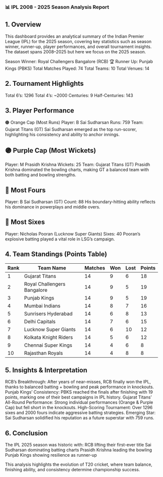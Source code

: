 ### 📊 IPL 2008 - 2025 Season Analysis Report
## 1. Overview
This dashboard provides an analytical summary of the Indian Premier League (IPL) for the 2025 season, covering key statistics such as 
season winner, runner-up, player performances, and overall tournament insights. The dataset spans 2008–2025 but here we focus on the 2025 season.

Season Winner: Royal Challengers Bangalore (RCB) 🏆
Runner Up: Punjab Kings (PBKS)
Total Matches Played: 74
Total Teams: 10
Total Venues: 14

## 2. Tournament Highlights
Total 6’s: 1296
Total 4’s: ~2000
Centuries: 9
Half-Centuries: 143

## 3. Player Performance
🟠 Orange Cap (Most Runs)
Player: B Sai Sudharsan
Runs: 759
Team: Gujarat Titans (GT)
Sai Sudharsan emerged as the top run-scorer, highlighting his consistency and ability to anchor innings.

## 🟣 Purple Cap (Most Wickets)
Player: M Prasidh Krishna
Wickets: 25
Team: Gujarat Titans (GT)
Prasidh Krishna dominated the bowling charts, making GT a balanced team with both batting and bowling strengths.

## 🔹 Most Fours
Player: B Sai Sudharsan (GT)
Count: 88
His boundary-hitting ability reflects his dominance in powerplays and middle overs.

## 🔸 Most Sixes
Player: Nicholas Pooran (Lucknow Super Giants)
Sixes: 40
Pooran’s explosive batting played a vital role in LSG’s campaign.

## 4. Team Standings (Points Table)
| Rank | Team Name                   | Matches | Won | Lost | Points |
| ---- | --------------------------- | ------- | --- | ---- | ------ |
| 1    | Gujarat Titans              | 14      | 9   | 6    | 18     |
| 2    | Royal Challengers Bangalore | 14      | 9   | 5    | 19     |
| 3    | Punjab Kings                | 14      | 9   | 5    | 19     |
| 4    | Mumbai Indians              | 14      | 8   | 7    | 16     |
| 5    | Sunrisers Hyderabad         | 14      | 6   | 8    | 13     |
| 6    | Delhi Capitals              | 14      | 7   | 6    | 15     |
| 7    | Lucknow Super Giants        | 14      | 6   | 10   | 12     |
| 8    | Kolkata Knight Riders       | 14      | 5   | 6    | 12     |
| 9    | Chennai Super Kings         | 14      | 4   | 6    | 8      |
| 10   | Rajasthan Royals            | 14      | 4   | 8    | 8      |

## 5. Insights & Interpretation
RCB’s Breakthrough: After years of near-misses, RCB finally won the IPL, thanks to balanced batting + bowling and peak performance in knockouts.
Punjab Kings’ Consistency: PBKS reached the finals after finishing with 19 points, marking one of their best campaigns in IPL history.
Gujarat Titans’ All-Round Performance: Strong individual performances (Orange & Purple Cap) but fell short in the knockouts.
High-Scoring Tournament: Over 1296 sixes and 2000 fours indicate aggressive batting strategies.
Emerging Star: Sai Sudharsan solidified his reputation as a future superstar with 759 runs.

## 6. Conclusion
The IPL 2025 season was historic with: 
RCB lifting their first-ever title
Sai Sudharsan dominating batting charts
Prasidh Krishna leading the bowling
Punjab Kings showing resilience as runner-up

This analysis highlights the evolution of T20 cricket, where team balance, finishing ability, and consistency determine championship success.
